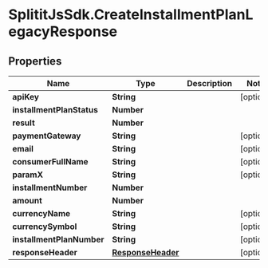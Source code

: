 # SplititJsSdk.CreateInstallmentPlanLegacyResponse

## Properties

Name | Type | Description | Notes
------------ | ------------- | ------------- | -------------
**apiKey** | **String** |  | [optional] 
**installmentPlanStatus** | **Number** |  | 
**result** | **Number** |  | 
**paymentGateway** | **String** |  | [optional] 
**email** | **String** |  | [optional] 
**consumerFullName** | **String** |  | [optional] 
**paramX** | **String** |  | [optional] 
**installmentNumber** | **Number** |  | 
**amount** | **Number** |  | 
**currencyName** | **String** |  | [optional] 
**currencySymbol** | **String** |  | [optional] 
**installmentPlanNumber** | **String** |  | [optional] 
**responseHeader** | [**ResponseHeader**](ResponseHeader.md) |  | [optional] 


